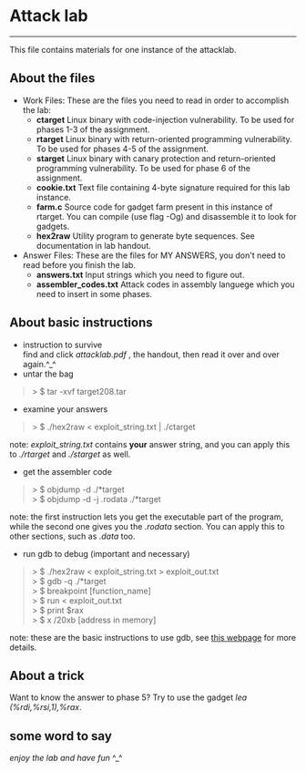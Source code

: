 # Attack lab 
---
This file contains materials for one instance of the attacklab.

## About the files
* Work Files:
    These are the files you need to read in order to accomplish the lab:
    * **ctarget**
    Linux binary with code-injection vulnerability.  To be used for phases
    1-3 of the assignment.
    * **rtarget**
    Linux binary with return-oriented programming vulnerability.  To be
    used for phases 4-5 of the assignment.
    * **starget**
    Linux binary with canary protection and return-oriented programming vulnerability. 
    To be used for phase 6 of the assignment.
    * **cookie.txt**
    Text file containing 4-byte signature required for this lab instance.
    * **farm.c**
    Source code for gadget farm present in this instance of rtarget.  You
    can compile (use flag -Og) and disassemble it to look for gadgets.
    * **hex2raw**
    Utility program to generate byte sequences.  See documentation in lab
    handout.
* Answer Files:
    These are the files for MY ANSWERS, you don't need to read before you finish the lab.
    * **answers.txt**
    Input strings which you need to figure out.
    * **assembler_codes.txt**
    Attack codes in assembly languege which you need to insert in some phases.

## About basic instructions
* instruction to survive <br/>
find and click  _attacklab.pdf_ , the handout, then read it over and over again.\^_^
* untar the bag
> \> $  tar -xvf target208.tar
* examine your answers
> \> $  ./hex2raw < exploit_string.txt | ./ctarget

note: _exploit_string.txt_ contains **your** answer string, and you can apply this to _./rtarget_ and _./starget_ as well.

* get the assembler code
> \> \$ objdump -d ./*target <br/>
\> \$ objdump -d -j .rodata ./*target

note: the first instruction lets you get the executable part of the program, while the second one gives you the _.rodata_ section. You can apply this to other sections, such as _.data_ too.

* run gdb to debug (important and necessary)
> \> $ ./hex2raw < exploit_string.txt > exploit_out.txt<br/>
\> \$  gdb -q ./*target <br/>
\> \$ breakpoint [function_name] <br/>
\> \$ run < exploit_out.txt <br/>
\> \$ print \$rax <br/>
\> \$ x /20xb [address in memory]

note: these are the basic instructions to use gdb, see [this webpage](https://zhuanlan.zhihu.com/p/196763202) for more details. 

## About a trick
Want to know the answer to phase 5? Try to use the gadget _lea (%rdi,%rsi,1),%rax_.

## some word to say

_enjoy the lab and have fun_ \^_^
